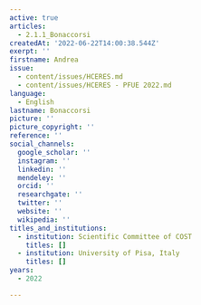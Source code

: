 ```yaml
---
active: true
articles:
  - 2.1.1_Bonaccorsi
createdAt: '2022-06-22T14:00:38.544Z'
exerpt: ''
firstname: Andrea
issue:
  - content/issues/HCERES.md
  - content/issues/HCERES - PFUE 2022.md
language:
  - English
lastname: Bonaccorsi
picture: ''
picture_copyright: ''
reference: ''
social_channels:
  google_scholar: ''
  instagram: ''
  linkedin: ''
  mendeley: ''
  orcid: ''
  researchgate: ''
  twitter: ''
  website: ''
  wikipedia: ''
titles_and_institutions:
  - institution: Scientific Committee of COST
    titles: []
  - institution: University of Pisa, Italy
    titles: []
years:
  - 2022

---
```

